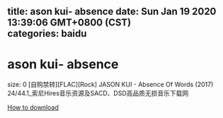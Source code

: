 
title: ason kui- absence
date: Sun Jan 19 2020 13:39:06 GMT+0800 (CST)    
categories: baidu
---

# ason kui- absence
size: 0
 [自购禁转][FLAC][Rock] JASON KUI - Absence Of Words (2017) 24/44.1_索尼Hires音乐资源及SACD、DSD高品质无损音乐下载网
 

[How to download](https://bpcam.bemobtrk.com/go/2ceec3aa-1ca2-46d6-b9ff-aaa5c184517c?jno=325)